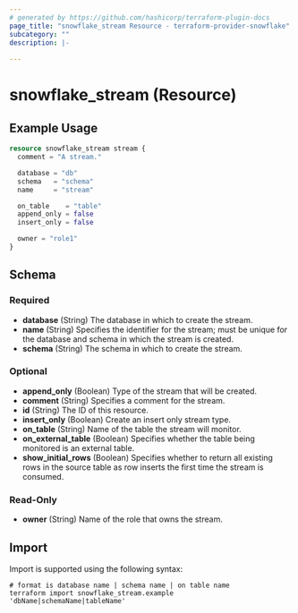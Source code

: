 ```yaml
---
# generated by https://github.com/hashicorp/terraform-plugin-docs
page_title: "snowflake_stream Resource - terraform-provider-snowflake"
subcategory: ""
description: |-
  
---
```


# snowflake_stream (Resource)



## Example Usage

```terraform
resource snowflake_stream stream {
  comment = "A stream."

  database = "db"
  schema   = "schema"
  name     = "stream"

  on_table    = "table"
  append_only = false
  insert_only = false

  owner = "role1"
}
```

<!-- schema generated by tfplugindocs -->
## Schema

### Required

- **database** (String) The database in which to create the stream.
- **name** (String) Specifies the identifier for the stream; must be unique for the database and schema in which the stream is created.
- **schema** (String) The schema in which to create the stream.

### Optional

- **append_only** (Boolean) Type of the stream that will be created.
- **comment** (String) Specifies a comment for the stream.
- **id** (String) The ID of this resource.
- **insert_only** (Boolean) Create an insert only stream type.
- **on_table** (String) Name of the table the stream will monitor.
- **on_external_table** (Boolean) Specifies whether the table being monitored is an external table.
- **show_initial_rows** (Boolean) Specifies whether to return all existing rows in the source table as row inserts the first time the stream is consumed.

### Read-Only

- **owner** (String) Name of the role that owns the stream.

## Import

Import is supported using the following syntax:

```shell
# format is database name | schema name | on table name
terraform import snowflake_stream.example 'dbName|schemaName|tableName'
```
